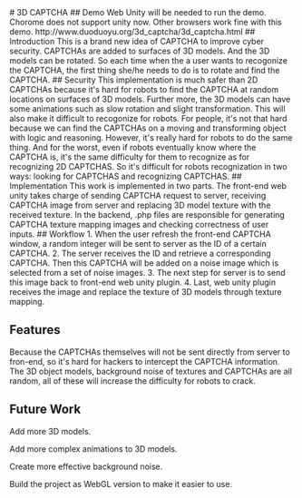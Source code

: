 <snippet>
  <content>
# 3D CAPTCHA
## Demo
Web Unity will be needed to run the demo.
Chorome does not support unity now. Other browsers work fine with this demo.
http://www.duoduoyu.org/3d_captcha/3d_captcha.html
## Introduction
This is a brand new idea of CAPTCHA to improve cyber security.
CAPTCHAs are added to surfaces of 3D models. And the 3D models can be rotated.
So each time when the a user wants to recogonize the CAPTCHA, the first thing she/he needs to do is to rotate and find the CAPTCHA.
## Security
This implementation is much safer than 2D CAPTCHAs because it's hard for robots to find the CAPTCHA at random locations on surfaces of 3D models.
Further more, the 3D models can have some animations such as slow rotation and slight transformation. This will also make it difficult to recogonize for robots.
For people, it's not that hard because we can find the CAPTCHAs on a moving and transforming object with logic and reasoning.
However, it's really hard for robots to do the same thing.
And for the worst, even if robots eventually know where the CAPTCHA is, it's the same difficulty for them to recognize as for recognizing 2D CAPTCHAS.
So it's difficult for robots recognization in two ways: looking for CAPTCHAS and recognizing CAPTCHAS.
## Implementation
This work is implemented in two parts. 
The front-end web unity takes charge of sending CAPTCHA request to server, receiving CAPTCHA image from server and replacing 3D model texture with the received texture.
In the backend, .php files are responsible for generating CAPTCHA texture mapping images and checking correctness of user inputs.
## Workflow
1. When the user refresh the front-end CAPTCHA window, a random integer will be sent to server as the ID of a certain CAPTCHA.
2. The server receives the ID and retrieve a corresponding CAPTCHA. Then this CAPTCHA will be added on a noise image which is selected from a set of noise images.
3. The next step for server is to send this image back to front-end web unity plugin.
4. Last, web unity plugin receives the image and replace the texture of 3D models through texture mapping.


## Features
Because the CAPTCHAs themselves will not be sent directly from server to fron-end, so it's hard for hackers to intercept the CAPTCHA information.
The 3D object models, background noise of textures and CAPTCHAs are all random, all of these will increase the difficulty for robots to crack.
## Future Work
Add more 3D models.

Add more complex animations to 3D models.

Create more effective background noise.

Build the project as WebGL version to make it easier to use.

></content>
  <tabTrigger></tabTrigger>
</snippet>

